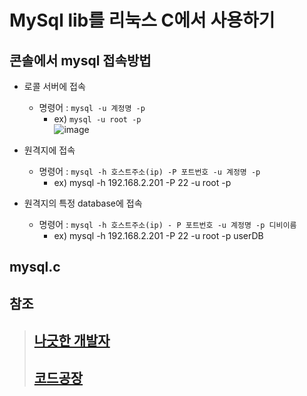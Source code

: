 # MySql lib를 리눅스 C에서 사용하기

## 콘솔에서 mysql 접속방법
- 로콜 서버에 접속
  - 명령어 : `mysql -u 계정명 -p`
    - ex) `mysql -u root -p` <br>
    ![image](https://user-images.githubusercontent.com/65120581/126608222-1aa7fd36-0982-492e-b1fe-cf595a56591c.png)

- 원격지에 접속
  - 명령어 : `mysql -h 호스트주소(ip) -P 포트번호 -u 계정명 -p`
    - ex) mysql -h 192.168.2.201 -P 22 -u root -p

- 원격지의 특정 database에 접속
  - 명령어 : `mysql -h 호스트주소(ip) - P 포트번호 -u 계정명 -p 디비이름`
    - ex) mysql -h 192.168.2.201 -P 22 -u root -p userDB 

## mysql.c


## 참조
> ## [나긋한 개발자](https://sacstory.tistory.com/entry/mysql-lib%EB%A5%BC-c%EC%97%90%EC%84%9C-%EC%82%AC%EC%9A%A9%ED%95%98%EA%B8%B0)
> ## [코드공장](https://code-factory.tistory.com/44)

